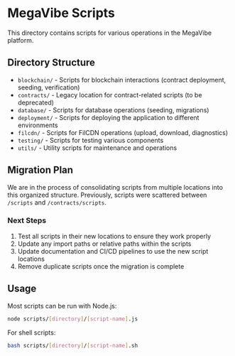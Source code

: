 # MegaVibe Scripts

This directory contains scripts for various operations in the MegaVibe platform.

## Directory Structure

- `blockchain/` - Scripts for blockchain interactions (contract deployment, seeding, verification)
- `contracts/` - Legacy location for contract-related scripts (to be deprecated)
- `database/` - Scripts for database operations (seeding, migrations)
- `deployment/` - Scripts for deploying the application to different environments
- `filcdn/` - Scripts for FilCDN operations (upload, download, diagnostics)
- `testing/` - Scripts for testing various components
- `utils/` - Utility scripts for maintenance and operations

## Migration Plan

We are in the process of consolidating scripts from multiple locations into this organized structure.
Previously, scripts were scattered between `/scripts` and `/contracts/scripts`.

### Next Steps

1. Test all scripts in their new locations to ensure they work properly
2. Update any import paths or relative paths within the scripts
3. Update documentation and CI/CD pipelines to use the new script locations
4. Remove duplicate scripts once the migration is complete

## Usage

Most scripts can be run with Node.js:

```bash
node scripts/[directory]/[script-name].js
```

For shell scripts:

```bash
bash scripts/[directory]/[script-name].sh
```
